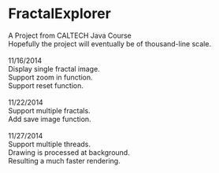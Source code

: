 FractalExplorer
===============
A Project from CALTECH Java Course<br>
Hopefully the project will eventually be of thousand-line scale.<br>
<br>11/16/2014 <br>
  Display single fractal image.<br>
  Support zoom in function.<br>
  Support reset function.<br>
<br>11/22/2014 <br>
  Support multiple fractals.<br>
  Add save image function.<br>
<br>11/27/2014 <br>
  Support multiple threads.<br>
  Drawing is processed at background.<br>
  Resulting a much faster rendering.<br>
